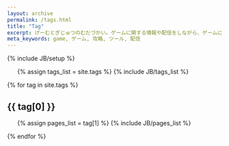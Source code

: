 ```yaml
---
layout: archive
permalink: /tags.html
title: "Tag"
excerpt: げーむとぎじゅつのむだづかい。ゲームに関する情報や配信をしながら、ゲームに便利なツールなども提供していきます。
meta_keywords: game, ゲーム, 攻略, ツール, 配信
---
```

{% include JB/setup %}

<ul class="tag_box inline">
{% assign tags_list = site.tags %}  
{% include JB/tags_list %}
</ul>

<div style="clear:both;"></div>

{% for tag in site.tags %} 
<h2 id="{{ tag[0] }}-ref">{{ tag[0] }}</h2>
<ul>
{% assign pages_list = tag[1] %}  
{% include JB/pages_list %}
</ul>
{% endfor %}